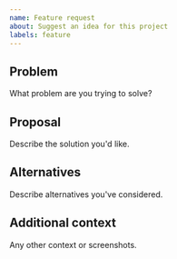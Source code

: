 ```yaml
---
name: Feature request
about: Suggest an idea for this project
labels: feature
---
```


## Problem
What problem are you trying to solve?

## Proposal
Describe the solution you'd like.

## Alternatives
Describe alternatives you've considered.

## Additional context
Any other context or screenshots.
